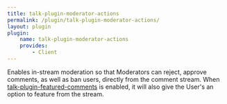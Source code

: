 ```yaml
---
title: talk-plugin-moderator-actions
permalink: /plugin/talk-plugin-moderator-actions/
layout: plugin
plugin:
    name: talk-plugin-moderator-actions
    provides:
        - Client
---
```


Enables in-stream moderation so that Moderators can reject, approve comments,
as well as ban users, directly from the comment stream. When
[talk-plugin-featured-comments](/talk/plugin/talk-plugin-featured-comments) is
enabled, it will also give the User's an option to feature from the stream.
